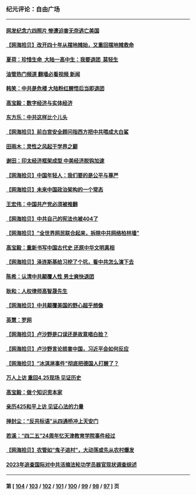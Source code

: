 ### 纪元评论：自由广场
---
#### [网发纪念六四照片 惨遭迫害无奈逃亡美国](../../pages/nsc993/n13992080.md?05100330) 
#### [【网海拾贝】改开四十年从摆地摊始，又重回摆地摊救命](../../pages/nsc993/n13991072.md?05100330) 
#### [夏荷：珍惜生命  大陆一高中生：我要退团  莫轻生](../../pages/nsc993/n13991106.md?05100330) 
#### [油管热门频道 翻墙必看视频 新闻](ok?05100330)
#### [韩笑：中共是危楼 大陆粉红醒悟后当即退团](../../pages/nsc993/n13990174.md?05100330) 
#### [高宝毅：数字经济与实体经济](../../pages/nsc993/n13990217.md?05100330) 
#### [东方乐：中共这样比个儿头](../../pages/nsc993/n13990205.md?05100330) 
#### [【网海拾贝】前白宫安全顾问指西方把中共喂成大白鲨](../../pages/nsc993/n13989997.md?05100330) 
#### [田雨木：灵性之风起于学界之巅](../../pages/nsc993/n13989995.md?05100330) 
#### [谢田：印太经济框架成型 中美经济脱钩加速](../../pages/nsc993/n13989200.md?05100330) 
#### [【网海拾贝】中国年轻人：我们要的是公平与尊严](../../pages/nsc993/n13989370.md?05100330) 
#### [【网海拾贝】未来中国政治架构的一个常态](../../pages/nsc993/n13989013.md?05100330) 
#### [王宏伟：中国共产党必须被推翻](../../pages/nsc993/n13988942.md?05100330) 
#### [【网海拾贝】中共自己的宪法也被404了](../../pages/nsc993/n13987067.md?05100330) 
#### [【网海拾贝】“全世界网民联合起来，拆除中共网络柏林墙”](../../pages/nsc993/n13986349.md?05100330) 
#### [高宝毅：重新书写中国古代史 还原中华文明真相](../../pages/nsc993/n13986309.md?05100330) 
#### [【网海拾贝】泽连斯基给习挖了个坑，看中共怎么演下去](../../pages/nsc993/n13985737.md?05100330) 
#### [陈希：认清中共颠覆人性 男士爽快退团](../../pages/nsc993/n13985699.md?05100330) 
#### [耿和：人权律师高智晟先生](../../pages/nsc993/n13985357.md?05100330) 
#### [【网海拾贝】中共颠覆美国的野心超乎想像](../../pages/nsc993/n13985005.md?05100330) 
#### [英慧：罗网](../../pages/nsc993/n13983693.md?05100330) 
#### [【网海拾贝】卢沙野是口误还是故意唱白脸？](../../pages/nsc993/n13982671.md?05100330) 
#### [【网海拾贝】卢沙野言论损害中国，习近平会如何反应](../../pages/nsc993/n13981963.md?05100330) 
#### [【网海拾贝】“冰淇淋事件”彻底把德国人打醒了？](../../pages/nsc993/n13981309.md?05100330) 
#### [万人上访 重回4.25现场 见证历史](../../pages/nsc993/n13979775.md?05100330) 
#### [高宝毅：做个知识资本家](../../pages/nsc993/n13980331.md?05100330) 
#### [亲历425和平上访 见证心法的力量](../../pages/nsc993/n13980266.md?05100330) 
#### [掸封尘：“反共标语”从四通桥冲上天安门](../../pages/nsc993/n13979843.md?05100330) 
#### [若溪：“四二五”24周年忆天津教育学院事件经过](../../pages/nsc993/n13979819.md?05100330) 
#### [【网海拾贝】农管如“鬼子进村”，大动荡或先从农村爆发](../../pages/nsc993/n13979567.md?05100330) 
#### [2023年追查国际对中共活摘法轮功学员器官现状调查综述](../../pages/nsc993/n13979214.md?05100330) 

---
#### 第 [ [104](./104.md?05100330) / [103](./103.md?05100330) / [102](./102.md?05100330) / [101](./101.md?05100330) / [100](./100.md?05100330) / [99](./99.md?05100330) / [98](./98.md?05100330) / [97](./97.md?05100330) ] 页
